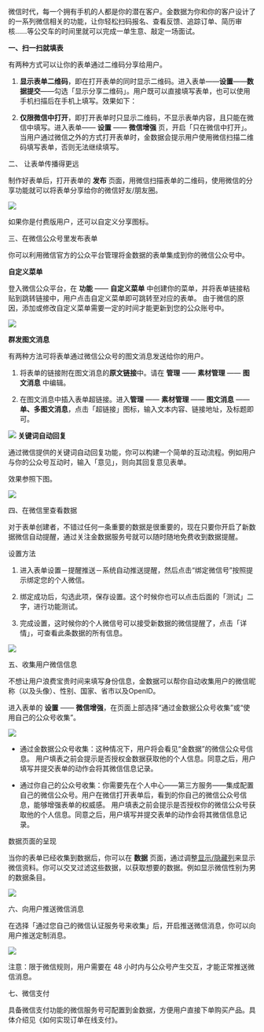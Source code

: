 微信时代，每一个拥有手机的人都是你的潜在客户。金数据为你和你的客户设计了的一系列微信相关的功能，让你轻松扫码报名、查看反馈、追踪订单、简历审核……等公交车的时间里就可以完成一单生意、敲定一场面试。





**一、扫一扫就填表**





有两种方式可以让你的表单通过二维码分享给用户。

1. **显示表单二维码**，即在打开表单的同时显示二维码。进入表单——**设置**——**数据提交**——勾选「显示分享二维码」。用户既可以直接填写表单，也可以使用手机扫描后在手机上填写。效果如下：

1. **仅限微信中打开**，即打开表单时只显示二维码，不显示表单内容，且只能在微信中填写。进入表单—— **设置** —— **微信增强** 页，开启「只在微信中打开」。当用户通过微信之外的方式打开表单时，金数据会提示用户使用微信扫描二维码填写表单，否则无法继续填写。

二、 让表单传播得更远

制作好表单后，打开表单的 **发布** 页面，用微信扫描表单的二维码，使用微信的分享功能就可以将表单分享给你的微信好友\/朋友圈。

![](https://dn-shimo-image.qbox.me/MT1nVD60tTwErjNG/image.png!thumbnail)



如果你是付费版用户，还可以自定义分享图标。



三、在微信公众号里发布表单

你可以利用微信官方的公众平台管理将金数据的表单集成到你的微信公众号中。



**自定义菜单**

登入微信公众平台，在 **功能** —— **自定义菜单** 中创建你的菜单，并将表单链接粘贴到跳转链接中，用户点击自定义菜单即可跳转至对应的表单。 由于微信的原因，添加或修改自定义菜单需要一定的时间才能更新到您的公众账号中。

![](https://o1cqumdwn.qnssl.com/assets/file/195/weixin-mp-1.png?imageView2/2/w/1000)

**群发图文消息**

有两种方法可将表单通过微信公众号的图文消息发送给你的用户。

1. 将表单的链接附在图文消息的**原文链接**中。请在 **管理** —— **素材管理** —— **图文消息** 中编辑。

1. 在图文消息中插入表单超链接。进入**管理** —— **素材管理** —— **图文消息** ——**单、多图文消息**，点击「超链接」图标，输入文本内容、链接地址，及标题即可。

![](https://o1cqumdwn.qnssl.com/assets/file/196/weixin-mp-2.png?imageView2/2/w/1000)
**关键词自动回复**

通过微信提供的关键词自动回复功能，你可以构建一个简单的互动流程。例如用户与你的公众号互动时，输入「意见」，则向其回复意见表单。

效果参照下图。

![](https://o1cqumdwn.qnssl.com/assets/file/198/weixin-mp-4.png?imageView2/2/w/1000)



四、在微信里查看数据



对于表单创建者，不错过任何一条重要的数据是很重要的，现在只要你开启了新数据微信自动提醒，通过关注金数据服务号就可以随时随地免费收到数据提醒。

设置方法

1. 进入表单设置－提醒推送－系统自动推送提醒，然后点击“绑定微信号”按照提示绑定您的个人微信。

1. 绑定成功后，勾选此项，保存设置。这个时候你也可以点击后面的「测试」二字，进行功能测试。

1. 完成设置，这时候你的个人微信号可以接受新数据的微信提醒了，点击「详情」，可查看此条数据的所有信息。

![](https://o1cqumdwn.qnssl.com/assets/file/103/wechat-date-push-3.png?imageView2/2/w/1000)



五、收集用户微信信息

不想让用户浪费宝贵时间来填写身份信息，金数据可以帮你自动收集用户的微信昵称（以及头像）、性别、国家、省市以及OpenID。

进入表单的 **设置** —— **微信增强**，在页面上部选择“通过金数据公众号收集”或“使用自己的公众号收集”。

![](https://o1cqumdwn.qnssl.com/assets/file/16/wechat-personal-info-1.png?imageView2/2/w/1000)



* 通过金数据公众号收集：这种情况下，用户将会看见“金数据”的微信公众号信息。 用户填表之前会提示是否授权金数据获取他的个人信息。同意之后，用户填写并提交表单的动作会将其微信信息记录。

* 通过你自己的公众号收集：你需要先在个人中心——第三方服务——集成配置自己的微信公众号。用户在微信打开表单后，看到的你自己的微信公众号信息，能够增强表单的权威感。 用户填表之前会提示是否授权你的微信公众号获取他的个人信息。同意之后，用户填写并提交表单的动作会将其微信信息记录。





数据页面的呈现

当你的表单已经收集到数据后，你可以在 **数据** 页面，通过调整[显示\/隐藏列](https://help.jinshuju.net/articles/data.html#show_hide_col)来显示微信资料。你可以交叉过滤这些数据，以获取想要的数据。例如显示微信性别为男的数据条目。

![](https://o1cqumdwn.qnssl.com/assets/file/18/wechat-personal-info-3.png?imageView2/2/w/1000)

六、向用户推送微信消息



在选择「通过您自己的微信认证服务号来收集」后，开启推送微信消息，你可以向用户推送定制消息。



![](https://dn-shimo-image.qbox.me/yuc3nmev41Y2IziB/image.png!thumbnail)

注意：限于微信规则，用户需要在 48 小时内与公众号产生交互，才能正常推送微信消息。

七、微信支付

具备微信支付功能的微信服务号可配置到金数据，方便用户直接下单购买产品。具体介绍见《如何实现订单在线支付》。

